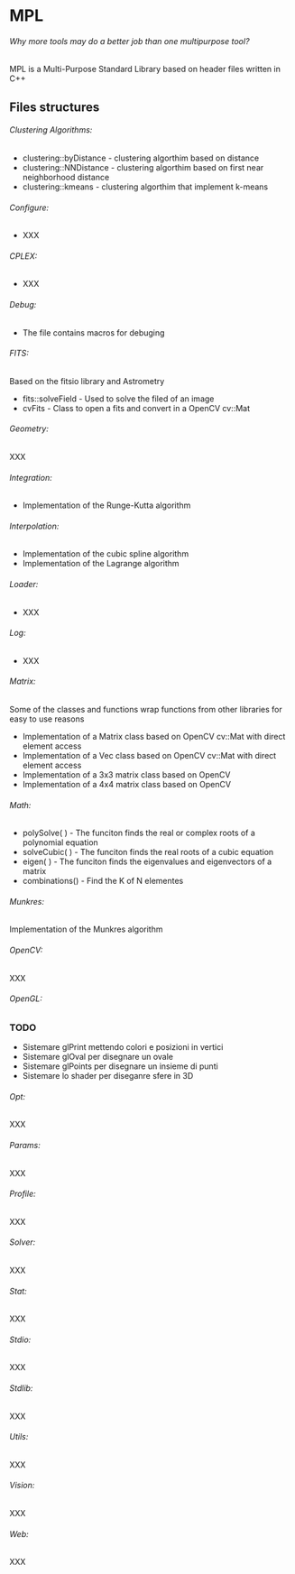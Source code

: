 # MPL
###### Why more tools may do a better job than one multipurpose tool?

MPL is a Multi-Purpose Standard Library based on header files written in C++

## Files structures

###### Clustering Algorithms:
* clustering::byDistance - clustering algorthim based on distance
* clustering::NNDistance - clustering algorthim based on first near neighborhood distance
* clustering::kmeans - clustering algorthim that implement k-means


###### Configure:

* XXX

###### CPLEX:

* XXX

###### Debug:

* The file contains macros for debuging


###### FITS:

Based on the fitsio library and Astrometry

* fits::solveField - Used to solve the filed of an image
* cvFits - Class to open a fits and convert in a  OpenCV cv::Mat


###### Geometry:

XXX

###### Integration:

* Implementation of the Runge-Kutta algorithm

###### Interpolation:

* Implementation of the cubic spline algorithm
* Implementation of the Lagrange algorithm

###### Loader:

* XXX

###### Log:

* XXX

###### Matrix:

Some of the classes and functions wrap functions from other libraries for easy to use reasons

* Implementation of a Matrix class based on OpenCV cv::Mat with direct element access
* Implementation of a Vec class based on OpenCV cv::Mat with direct element access
* Implementation of a 3x3 matrix class based on OpenCV
* Implementation of a 4x4 matrix class based on OpenCV

###### Math:

* polySolve( ) - The funciton finds the real or complex roots of a polynomial equation
* solveCubic( ) - The funciton finds the real roots of a cubic equation
* eigen( ) - The funciton finds the eigenvalues and eigenvectors of a matrix 
* combinations() - Find the K of N elementes

###### Munkres:

Implementation of the Munkres algorithm

###### OpenCV:

XXX

###### OpenGL:

### TODO

* Sistemare glPrint mettendo colori e posizioni in vertici
* Sistemare glOval per disegnare un ovale
* Sistemare glPoints per disegnare un insieme di punti
* Sistemare lo shader per diseganre sfere in 3D

###### Opt:

XXX

###### Params:

XXX

###### Profile:

XXX

###### Solver:

XXX

###### Stat:

XXX

###### Stdio:

XXX

###### Stdlib:

XXX

###### Utils:

XXX


###### Vision:

XXX

###### Web:

XXX
